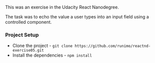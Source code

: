 This was an exercise in the Udacity React Nanodegree.

The task was to echo the value a user types into an input field using a controlled component.

### Project Setup
- Clone the project - `git clone https://github.com/runimo/reactnd-exercise05.git`
- Install the dependencies - `npm install`
